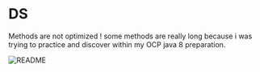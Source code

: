 # DS
Methods are not optimized ! 
some methods are really long because i was trying to practice and discover within my OCP java 8 preparation.

![README](https://user-images.githubusercontent.com/53187839/115146683-6a3a5380-a04f-11eb-8fb1-fed9c5ded1af.JPG)
